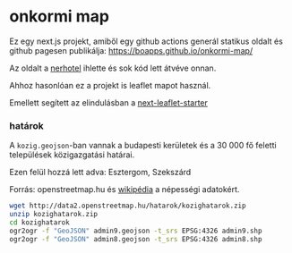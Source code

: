 # onkormi map

Ez egy next.js projekt, amiből egy github actions generál statikus oldalt és github pagesen publikálja: https://boapps.github.io/onkormi-map/

Az oldalt a [nerhotel](https://github.com/Code-for-Hungary/nerhotel) ihlette és sok kód lett átvéve onnan.

Ahhoz hasonlóan ez a projekt is leaflet mapot használ.

Emellett segített az elindulásban a [next-leaflet-starter](https://next-leaflet-starter.netlify.app/) 

### határok

A `kozig.geojson`-ban vannak a budapesti kerületek és a 30 000 fő feletti települések közigazgatási határai.

Ezen felül hozzá lett adva: Esztergom, Szekszárd

Forrás: openstreetmap.hu és [wikipédia](https://hu.wikipedia.org/wiki/Magyarorsz%C3%A1g_legnagyobb_telep%C3%BCl%C3%A9sei_lak%C3%B3n%C3%A9pess%C3%A9g_szerint) a népességi adatokért.

```bash
wget http://data2.openstreetmap.hu/hatarok/kozighatarok.zip
unzip kozighatarok.zip
cd kozighatarok
ogr2ogr -f "GeoJSON" admin9.geojson -t_srs EPSG:4326 admin9.shp
ogr2ogr -f "GeoJSON" admin8.geojson -t_srs EPSG:4326 admin8.shp
```
